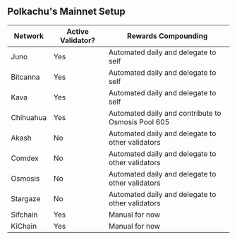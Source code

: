 ## Polkachu's Mainnet Setup

| Network   | Active Validator? | Rewards Compounding                                |
| --------- | ----------------- | -------------------------------------------------- |
| Juno      | Yes               | Automated daily and delegate to self               |
| Bitcanna  | Yes               | Automated daily and delegate to self               |
| Kava      | Yes               | Automated daily and delegate to self               |
| Chihuahua | Yes               | Automated daily and contribute to Osmosis Pool 605 |
| Akash     | No                | Automated daily and delegate to other validators   |
| Comdex    | No                | Automated daily and delegate to other validators   |
| Osmosis   | No                | Automated daily and delegate to other validators   |
| Stargaze  | No                | Automated daily and delegate to other validators   |
| Sifchain  | Yes               | Manual for now                                     |
| KiChain   | Yes               | Manual for now                                     |
